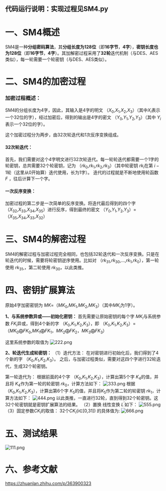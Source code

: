 ## 代码运行说明：实现过程见SM4.py

# 一、SM4概述

SM4是一种**分组密码算法**，其**分组长度为128位**（即**16字节**，**4字**），**密钥长度也为128位**（即**16字节**，**4字**）。其加解密过程采用了**32轮**迭代机制（与DES、AES类似），每一轮需要一个轮密钥（与DES、AES类似）。

# 二、SM4的加密过程

### 加密过程概述：

SM4的分组长度为4字，因此，其输入是4字的明文 （$X_{0}$,$X_{1}$,$X_{2}$,$X_{3}$）（其中$X_{i}$表示一个32位的字），经过加密后，得到的输出是4字的密文 （$Y_{0}$,$Y_{1}$,$Y_{2}$,$Y_{3}$）（其中 $Y_{i}$表示一个32位的字）。

这个加密过程分为两步，由32次轮迭代和1次反序变换组成。
#### 32次轮迭代：
首先，我们需要对这个4字明文进行32次轮迭代。每一轮轮迭代都需要一个1字的轮密钥，总共需要32个轮密钥，记为 （$rk_{0}$,$rk_{1}$,$rk_{2}$,$rk_{3}$）（其中轮密钥 $rk_{i}$在第 $i-1$轮（这里从0开始算）迭代使用，长为1字）。
迭代的过程就是不断地使用轮函数 $F$ ，往后计算下一个字。
#### 一次反序变换：
加密过程的第二步是一次简单的反序变换。将迭代最后得到的四个字 （$X_{32}$,$X_{33}$,$X_{34}$,$X_{35}$）进行反序，得到最终的密文 （$Y_{0}$,$Y_{1}$,$Y_{2}$,$Y_{3}$）=（$X_{35}$,$X_{34}$,$X_{33}$,$X_{32}$）

# 三、SM4的解密过程

SM4的解密过程与加密过程完全相同，也包括32轮迭代和一次反序变换。只是在轮迭代的时候，需要将轮密钥逆序使用。比如对 （$rk_{31}$,$rk_{30}$,...,$rk_{1}$,$rk_{0}$），第一轮使用  $rk_{31}$,，第二轮使用 $rk_{30}$，以此类推。

# 四、密钥扩展算法
原始4字加密密钥为 $MK$=（$MK_{0}$,$MK_{1}$,$MK_{2}$,$MK_{3}$）（其中$MK_{i}$为1字）。

**1、与系统参数异或——初始化密钥：**
首先需要让原始密钥的每个字 $MK_{i}$与系统参数 $FK_{i}$异或，得到4个新的字 （$K_{0}$,$K_{1}$,$K_{2}$,$K_{3}$），即 （$K_{0}$,$K_{1}$,$K_{2}$,$K_{3}$）= （$MK_{0}\bigoplus FK_{0}$,$MK_{1}\bigoplus FK_{1}$，$MK_{2}\bigoplus FK_{2}$，$MK_{3}\bigoplus FK_{3}$）

这里系统参数的取值为
![222.png](https://img1.imgtp.com/2023/08/03/CWyPvdtM.png)

**2、轮迭代生成轮密钥：**
（1）迭代方法：
在对密钥进行初始化后，我们得到了4个新的字 （$K_{0}$,$K_{1}$,$K_{2}$,$K_{3}$）。
之后，与加密过程类似，需要对这四个字进行32轮迭代，生成32个轮密钥。

第一轮迭代为：
根据前面的4个字 （$K_{0}$,$K_{1}$,$K_{2}$,$K_{3}$），计算出第5个字 $K_{4}$的值，并且将  $K_{4}$作为第一轮的轮密钥 $rk_{0}$，计算方法如下：
![333.png](https://img1.imgtp.com/2023/08/03/okVAxsmV.png)
根据 （$K_{0}$,$K_{1}$,$K_{2}$,$K_{3}$），计算出第6个字  $K_{5}$的值，并且将$K_{5}$作为第二轮的轮密钥 $rk_{1}$，计算方法如下：
![444.png](https://img1.imgtp.com/2023/08/03/eRPO710U.png)
以此类推，一直进行32轮，直到得到32个轮密钥。这32个轮密钥就是密钥扩展算法的结果。
（2）置换
线性变换 $L^{'}$如下：
![555.png](https://img1.imgtp.com/2023/08/03/BcJWBPK2.png)
（3）固定参数$CK_{i}$的取值：
32个$CK_{i}$(i∈[0,31]) 的具体值为:
![666.png](https://img1.imgtp.com/2023/08/03/YQxvfPFp.png)

# 五、测试结果

![111.png](https://img1.imgtp.com/2023/08/03/d4BcMbEc.png)

# 六、参考文献

https://zhuanlan.zhihu.com/p/363900323

